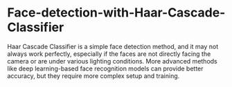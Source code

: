 # Face-detection-with-Haar-Cascade-Classifier
Haar Cascade Classifier is a simple face detection method, and it may not always work perfectly, especially if the faces are not directly facing the camera or are under various lighting conditions. More advanced methods like deep learning-based face recognition models can provide better accuracy, but they require more complex setup and training.
